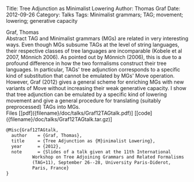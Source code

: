 Title: Tree Adjunction as Minimalist Lowering
Author: Thomas Graf
Date: 2012-09-26
Category: Talks
Tags: Minimalist grammars; TAG; movement; lowering; generative capacity

<div markdown class="authors">
Graf, Thomas
</div>

<div markdown class="abstract">
<span id="abstract-title">Abstract</span>
TAG and Minimalist grammars (MGs) are related in very interesting ways.
Even though MGs subsume TAGs at the level of string languages, their respective classes of tree languages are incomparable (Kobele et al 2007, Mönnich 2006). 
As pointed out by Mönnich (2006), this is due to a profound difference in how the two formalisms construct their tree languages.
In particular, TAGs' tree adjunction corresponds to a specific kind of substitution that cannot be emulated by MGs' Move operation.
However, Graf (2012) gives a general scheme for enriching MGs with new variants of Move without increasing their weak generative capacity.
I show that tree adjunction can be emulated by a specific kind of lowering movement and give a general procedure for translating (suitably preprocessed) TAGs into MGs.
</div>

<div markdown class="files">
<span id="files-title">Files</span>
[[pdf]({filename}/doc/talks/Graf12TAGtalk.pdf)]
[[code]({filename}/doc/talks/Graf12TAGtalk.tar.gz)]
</div>

~~~latex
@Misc{Graf12TAGtalk,
  author	= {Graf, Thomas},
  title		= {Tree Adjunction as {M}inimalist Lowering},
  year		= {2012},
  note		= {Slides of a talk given at the 11th International
		  Workshop on Tree Adjoining Grammars and Related Formalisms
		  (TAG+11), September 26--28, University Paris-Diderot,
		  Paris, France}
}
~~~
